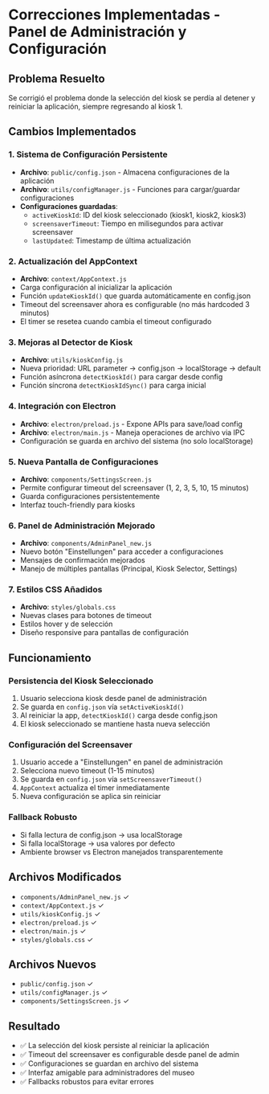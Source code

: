 # Correcciones Implementadas - Panel de Administración y Configuración

## Problema Resuelto
Se corrigió el problema donde la selección del kiosk se perdía al detener y reiniciar la aplicación, siempre regresando al kiosk 1.

## Cambios Implementados

### 1. Sistema de Configuración Persistente
- **Archivo**: `public/config.json` - Almacena configuraciones de la aplicación
- **Archivo**: `utils/configManager.js` - Funciones para cargar/guardar configuraciones
- **Configuraciones guardadas**:
  - `activeKioskId`: ID del kiosk seleccionado (kiosk1, kiosk2, kiosk3)
  - `screensaverTimeout`: Tiempo en milisegundos para activar screensaver
  - `lastUpdated`: Timestamp de última actualización

### 2. Actualización del AppContext
- **Archivo**: `context/AppContext.js`
- Carga configuración al inicializar la aplicación
- Función `updateKioskId()` que guarda automáticamente en config.json
- Timeout del screensaver ahora es configurable (no más hardcoded 3 minutos)
- El timer se resetea cuando cambia el timeout configurado

### 3. Mejoras al Detector de Kiosk
- **Archivo**: `utils/kioskConfig.js`
- Nueva prioridad: URL parameter → config.json → localStorage → default
- Función asíncrona `detectKioskId()` para cargar desde config
- Función síncrona `detectKioskIdSync()` para carga inicial

### 4. Integración con Electron
- **Archivo**: `electron/preload.js` - Expone APIs para save/load config
- **Archivo**: `electron/main.js` - Maneja operaciones de archivo via IPC
- Configuración se guarda en archivo del sistema (no solo localStorage)

### 5. Nueva Pantalla de Configuraciones
- **Archivo**: `components/SettingsScreen.js`
- Permite configurar timeout del screensaver (1, 2, 3, 5, 10, 15 minutos)
- Guarda configuraciones persistentemente
- Interfaz touch-friendly para kiosks

### 6. Panel de Administración Mejorado
- **Archivo**: `components/AdminPanel_new.js`
- Nuevo botón "Einstellungen" para acceder a configuraciones
- Mensajes de confirmación mejorados
- Manejo de múltiples pantallas (Principal, Kiosk Selector, Settings)

### 7. Estilos CSS Añadidos
- **Archivo**: `styles/globals.css`
- Nuevas clases para botones de timeout
- Estilos hover y de selección
- Diseño responsive para pantallas de configuración

## Funcionamiento

### Persistencia del Kiosk Seleccionado
1. Usuario selecciona kiosk desde panel de administración
2. Se guarda en `config.json` vía `setActiveKioskId()`
3. Al reiniciar la app, `detectKioskId()` carga desde config.json
4. El kiosk seleccionado se mantiene hasta nueva selección

### Configuración del Screensaver
1. Usuario accede a "Einstellungen" en panel de administración
2. Selecciona nuevo timeout (1-15 minutos)
3. Se guarda en `config.json` vía `setScreensaverTimeout()`
4. `AppContext` actualiza el timer inmediatamente
5. Nueva configuración se aplica sin reiniciar

### Fallback Robusto
- Si falla lectura de config.json → usa localStorage
- Si falla localStorage → usa valores por defecto
- Ambiente browser vs Electron manejados transparentemente

## Archivos Modificados
- `components/AdminPanel_new.js` ✓
- `context/AppContext.js` ✓  
- `utils/kioskConfig.js` ✓
- `electron/preload.js` ✓
- `electron/main.js` ✓
- `styles/globals.css` ✓

## Archivos Nuevos
- `public/config.json` ✓
- `utils/configManager.js` ✓
- `components/SettingsScreen.js` ✓

## Resultado
- ✅ La selección del kiosk persiste al reiniciar la aplicación
- ✅ Timeout del screensaver es configurable desde panel de admin
- ✅ Configuraciones se guardan en archivo del sistema
- ✅ Interfaz amigable para administradores del museo
- ✅ Fallbacks robustos para evitar errores
